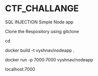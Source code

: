 # CTF_CHALLANGE
SQL INJECTION
Simple Node app

Clone the Respository using gitclone

cd

docker build -t vyshnav/nodeapp .

docker run -p 7000:7000 vyshnav/nodeapp

localhost:7000
